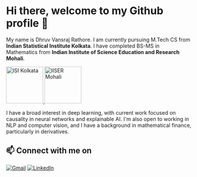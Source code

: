 
# Hi there, welcome to my Github profile 👋

My name is Dhruv Vansraj Rathore. I am currently pursuing M.Tech CS from **Indian Statistical Institute Kolkata**. I have completed BS-MS in Mathematics from **Indian Institute of Science Education and Research Mohali**.

<a href="https://www.isical.ac.in/">
  <img src="https://www.isical.ac.in/sites/all/themes/isk_main/logo.png" alt="ISI Kolkata" width="100" height="auto">
</a>

<a href="https://www.iisermohali.ac.in/">
  <img src="https://www.iisermohali.ac.in/images/Logo_HR/iisermlogo.jpg" alt="IISER Mohali" width="100" height="auto">
</a>

I have a broad interest in deep learning, with current work focused on causality in neural networks and explainable AI. I'm also open to working in NLP and computer vision, and I have a background in mathematical finance, particularly in derivatives.

## 📫 Connect with me on
[![Gmail](https://img.shields.io/badge/Gmail-D14836?style=for-the-badge&logo=gmail&logoColor=white)](mailto:dhruvrathore2000@@gmail.com)
[![LinkedIn](https://img.shields.io/badge/LinkedIn-0077B5?style=for-the-badge&logo=linkedin&logoColor=white)](https://www.linkedin.com/in/dhruv-vansraj-rathore-a724291a3/)


<!---
drmkn/drmkn is a ✨ special ✨ repository because its `README.md` (this file) appears on your GitHub profile.
You can click the Preview link to take a look at your changes.
--->
